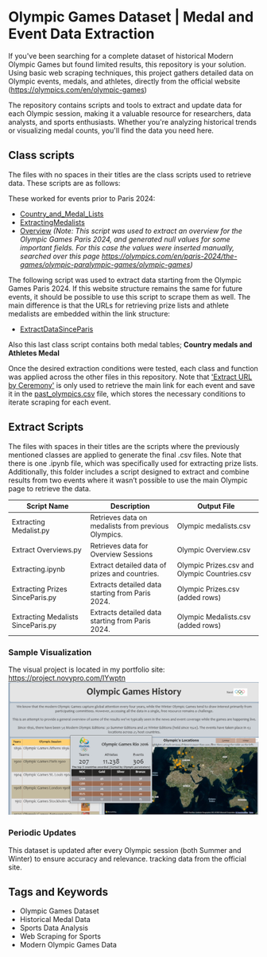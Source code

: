 # Olympic Games Dataset | Medal and Event Data Extraction

If you've been searching for a complete dataset of historical Modern Olympic Games but found limited results, this repository is your solution. Using basic web scraping techniques, this project gathers detailed data on Olympic events, medals, and athletes, directly from the official website (https://olympics.com/en/olympic-games)

The repository contains scripts and tools to extract and update data for each Olympic session, making it a valuable resource for researchers, data analysts, and sports enthusiasts. Whether you're analyzing historical trends or visualizing medal counts, you'll find the data you need here.

## Class scripts

The files with no spaces in their titles are the class scripts used to retrieve data. These scripts are as follows:

These worked for events prior to Paris 2024:
* [Country_and_Medal_Lists](Country_and_Medals_Lists.py)
* [ExtractingMedalists](ExtractingMedalist.py)
* [Overview](Overviews.py) *(Note: This script was used to extract an overview for the Olympic Games Paris 2024, and generated null values for some important fields. For this case the values were inserted manually, searched over this page https://olympics.com/en/paris-2024/the-games/olympic-paralympic-games/olympic-games)*

The following script was used to extract data starting from the Olympic Games Paris 2024. If this website structure remains the same for future events, it should be possible to use this script to scrape them as well. The main difference is that the URLs for retrieving prize lists and athlete medalists are embedded within the link structure:
* [ExtractDataSinceParis](ExtractDataSinceParis.py)

Also this last class script contains both medal tables; **Country medals and Athletes Medal**

Once the desired extraction conditions were tested, each class and function was applied across the other files in this repository. Note that ['Extract URL by Ceremony'](Extract%20URL%20by%20Ceremony.py) is only used to retrieve the main link for each event and save it in the [past_olympics.csv](past_olympics.csv) file, which stores the necessary conditions to iterate scraping for each event.

## Extract Scripts

The files with spaces in their titles are the scripts where the previously mentioned classes are applied to generate the final .csv files. Note that there is one .ipynb file, which was specifically used for extracting prize lists. Additionally, this folder includes a script designed to extract and combine results from two events where it wasn’t possible to use the main Olympic page to retrieve the data.


| Script Name                           | Description                                               | Output File                                  |
|---------------------------------------|-----------------------------------------------------------|----------------------------------------------|
| Extracting Medalist.py                | Retrieves data on medalists from previous Olympics.       | Olympic medalists.csv                        |
| Extract Overviews.py                  | Retrieves data for Overview Sessions                      | Olympic Overview.csv                         |
| Extracting.ipynb                      | Extract detailed data of prizes and countries.            | Olympic Prizes.csv and Olympic Countries.csv |
| Extracting Prizes SinceParis.py       | Extracts detailed data starting from Paris 2024.          | Olympic Prizes.csv (added rows)              |
| Extracting Medalists SinceParis.py    | Extracts detailed data starting from Paris 2024.          | Olympic Medalists.csv (added rows)           |

### Sample Visualization

The visual project is located in my portfolio site: https://project.novypro.com/IYwptn
![Presentation](<Olympic Games History.png>)

### Periodic Updates
This dataset is updated after every Olympic session (both Summer and Winter) to ensure accuracy and relevance.  tracking data from the official site.

## Tags and Keywords
* Olympic Games Dataset
* Historical Medal Data
* Sports Data Analysis
* Web Scraping for Sports
* Modern Olympic Games Data